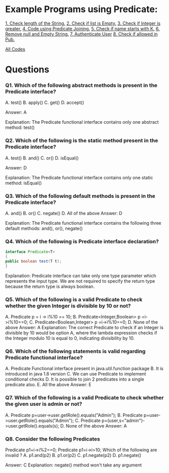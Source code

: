 # Example Programs using Predicate:

[1. Check length of the String.](https://github.com/Rajeev-singh-git/Java_Interview_Question/blob/main/Java%208/src/Code/Predicate/PredicateCheckLength.java)
[2. Check if list is Empty.](https://github.com/Rajeev-singh-git/Java_Interview_Question/blob/main/Java%208/src/Code/Predicate/PredicateIsEmpty.java)
[3. Check if Integer is greater.](https://github.com/Rajeev-singh-git/Java_Interview_Question/blob/main/Java%208/src/Code/Predicate/PredicateIsGreater.java)
[4. Code using Predicate Joining.](https://github.com/Rajeev-singh-git/Java_Interview_Question/blob/main/Java%208/src/Code/Predicate/PredicateJoining.java)
[5. Check if name starts with K.](https://github.com/Rajeev-singh-git/Java_Interview_Question/blob/main/Java%208/src/Code/Predicate/PredicateNameStartWithK.java)
[6. Remove null and Empty String.](https://github.com/Rajeev-singh-git/Java_Interview_Question/blob/main/Java%208/src/Code/Predicate/PredicateRemoveNullEmptyStrings.java)
[7. Authenticate User](https://github.com/Rajeev-singh-git/Java_Interview_Question/blob/main/Java%208/src/Code/Predicate/PredicateUserAuthentication.java)
[8. Check if allowed in Pub.](https://github.com/Rajeev-singh-git/Java_Interview_Question/blob/main/Java%208/src/Code/Predicate/PredicateIsAllowedInPub.java)

[All Codes](https://github.com/Rajeev-singh-git/Java_Interview_Question/tree/main/Java%208/src/Code/Predicate)

# Questions

### Q1. Which of the following abstract methods is present in the Predicate interface?

A. test()
B. apply()
C. get()
D. accept()

Answer: A

Explanation: The Predicate functional interface contains only one abstract method: test()

### Q2. Which of the following is the static method present in the Predicate interface?

A. test()
B. and()
C. or()
D. isEqual()

Answer: D

Explanation: The Predicate functional interface contains only one static method: isEqual()

### Q3. Which of the following default methods is present in the Predicate interface?

A. and()
B. or()
C. negate()
D. All of the above
Answer: D

Explanation: The Predicate functional interface contains the following three default methods: and(), or(), negate()

### Q4. Which of the following is Predicate interface declaration?

```java
interface Predicate<T>
{
public boolean test(T t);
}

```

Explanation: Predicate interface can take only one type parameter which represents the input type. We are not required to specify the return type because the return type is always boolean.

### Q5. Which of the following is a valid Predicate to check whether the given Integer is divisible by 10 or not?

A. Predicate<Integer> p = i -> i%10 == 10;
B. Predicate<Integer,Boolean> p =i->i%10==0;
C. Predicate<Boolean,Integer> p =i->i%10==0;
D. None of the above
Answer: A
Explanation: The correct Predicate to check if an Integer is divisible by 10 would be option A, where the lambda expression checks if the Integer modulo 10 is equal to 0, indicating divisibility by 10.

### Q6. Which of the following statements is valid regarding Predicate functional interface?

A. Predicate Functional interface present in java.util.function package
B. It is introduced in java 1.8 version
C. We can use Predicate to implement conditional checks
D. It is possible to join 2 predicates into a single predicate also.
E. All the above
Answer: E

### Q7. Which of the following is a valid Predicate to check whether the given user is admin or not?

A. Predicate<User> p=user->user.getRole().equals("Admin");
B. Predicate<Boolean> p=user->user.getRole().equals("Admin");
C. Predicate<User> p=(user,s="admin")->user.getRole().equals(s);
D. None of the above
Answer: A

### Q8. Consider the following Predicates

Predicate<Integer> p1=i->i%2==0;
Predicate<Integer> p1=i->i>10;
Which of the following are invalid ?
A. p1.and(p2)
B. p1.or(p2)
C. p1.negate(p2)
D. p1.negate()

Answer: C
Explanation: negate() method won't take any argument
